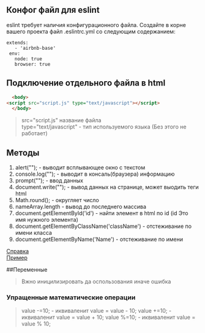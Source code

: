 ## Конфог файл для eslint   
eslint требует наличия конфигурационного файла. Создайте в корне вашего проекта файл .eslintrc.yml со следующим содержанием:
~~~
extends:
   - 'airbnb-base'
 env:
   node: true
   browser: true
~~~

## Подключение отдельного файла в html

~~~ html
  <body>
<script src="script.js" type="text/javascript"></script>
  </body>
~~~
>  src="script.js" название файла    
>  type="text/javascript" -  тип используемого языка (Без этого не работает)   

## Методы    
1. alert(""); - выводит всплывающее окно с текстом    
2. console.log(""); - выводит в консаль(браузера) информацию   
3. prompt(""); - ввод данных   
4. document.write(""); - вывод данных на странице, может выодить теги html 
5. Math.round(); - округляет число
6. nameArray.length - вывод до последнего массива  
7. document.getElementById('id') - найти элемент в html по id (id Это имя нужного элемента)
8. document.getElementByClassName('className') - отстеживание по имени класса
9. document.getElementByName('Name') - отстеживание по имени


[Справка](http://htmlbook.ru/html)   
[Пример](https://www.youtube.com/watch?v=JkYOYtIAwR0)

##Переменные
> Вжно иницилизировать да оспользования иначе ошибка

### Упращенные математические операции   
> value -=10; - иквиваленит value = value - 10;
> value +=10; - иквиваленит value = value + 10;
> value %=10; - иквиваленит value = value % 10;